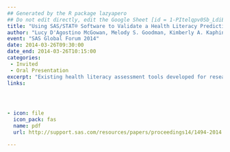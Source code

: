 ```yaml
---
## Generated by the R package lazyapero
## Do not edit directly, edit the Google Sheet [id = 1-PItelqpv0Sb_LdiEDqb8O3D_Roii5nVTL07IRVbRtA]
title: "Using SAS/STAT® Software to Validate a Health Literacy Prediction Model in a Primary Care Setting"
author: "Lucy D'Agostino McGowan, Melody S. Goodman, Kimberly A. Kaphingst"
event: "SAS Global Forum 2014"
date: 2014-03-26T09:30:00
date_end: 2014-03-26T10:15:00
categories:
 - Invited
 - Oral Presentation
excerpt: "Existing health literacy assessment tools developed for research purposes have constraints that limit their utility for clinical practice. The measurement of health literacy in clinical practice can be impractical due to the time requirements of existing assessment tools. Single Item Literacy Screener (SILS) items, which are self-administered brief screening questions, have been developed to address this constraint. We developed a model to predict limited health literacy that consists of two SILS and demographic information (for example, age, race, and education status) using a sample of patients in a St. Louis emergency department. In this paper, we validate this prediction model in a separate sample of patients visiting a primary care clinic in St. Louis. Using the prediction model developed in the previous study, we use SAS/STAT® software to validate this model based on three goodness of fit criteria: rescaled R-squared, AIC, and BIC. We compare models using two different measures of health literacy, Newest Vital Sign (NVS) and Rapid Assessment of Health Literacy in Medicine Revised (REALM-R). We evaluate the prediction model by examining the concordance, area under the ROC curve, sensitivity, specificity, kappa, and gamma statistics. Preliminary results show 69% concordance when comparing the model results to the REALM-R and 66% concordance when comparing to the NVS. Our conclusion is that validating a prediction model for inadequate health literacy would provide a feasible way to assess health literacy in fast-paced clinical settings. This would allow us to reach patients with limited health literacy with educational interventions and better meet their information needs."
links:




- icon: file
  icon_pack: fas
  name: pdf
  url: http://support.sas.com/resources/papers/proceedings14/1494-2014.pdf

---
```

